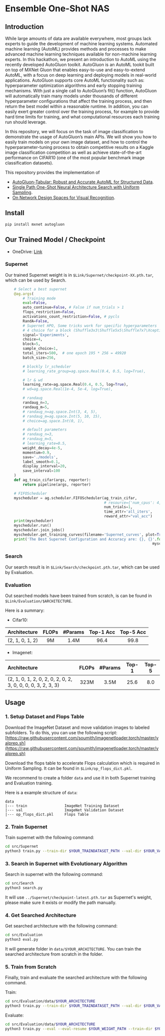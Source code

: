 # Ensemble One-Shot NAS 

## Introduction
While large amounts of data are available everywhere, most groups lack experts to guide the development of machine learning systems. Automated machine learning (AutoML) provides methods and processes to make advanced machine learning techniques available for non-machine learning experts. In this hackathon, we present an introduction to AutoML using the recently developed AutoGluon toolkit. AutoGluon is an AutoML tookit built on top of MXNet Gluon that enables easy-to-use and easy-to-extend AutoML, with a focus on deep learning and deploying models in real-world applications. AutoGluon supports core AutoML functionality such as: hyperparameter optimization algorithms and early stopping training mechanisms. With just a single call to AutoGluon’s fit() function, AutoGluon will automatically train many models under thousands of different hyperparameter configurations that affect the training process, and then return the best model within a reasonable runtime. In addition, you can easily exert greater control over the training process, for example to provide hard time limits for training, and what computational resources each training run should leverage. 

In this repository, we will focus on the task of image classification to demonstrate the usage of AutoGluon’s main APIs. We will show you how to easily train models on your own image dataset, and how to control the hyperparameter-tuning process to obtain competitive results on a Kaggle image classification competition as well as achieve state-of-the-art performance on CIFAR10 (one of the most popular benchmark image classification datasets).

This repository provides the implementation of 
+ [AutoGluon-Tabular: Robust and Accurate AutoML for Structured Data](https://arxiv.org/abs/2003.06505).
+ [Single Path One-Shot Neural Architecture Search with Uniform Sampling](https://arxiv.org/abs/1904.00420).
+ [On Network Design Spaces for Visual Recognition](https://arxiv.org/abs/1905.13214).

##  Install
```bash
pip install mxnet autogluon
```

## Our Trained Model / Checkpoint

+ OneDrive: [Link](https://1drv.ms/u/s!Am_mmG2-KsrnajesvSdfsq_cN48?e=aH)

### Supernet

Our trained Supernet weight is in `$Link/Supernet/checkpoint-XX.pth.tar`, which can be used by Search.

```python
    # Select a best supernet
    @ag.args(
        # Training mode
        eval=False,
        auto_continue=False, # False if num_trials > 1
        flops_restriction=False,
        activations_count_restriction=False, # pycls
        RandA=False,
        # Supernet HPO, Some tricks work for specific hyperparameters
        # 4 choice for a block (Shuffle3x3\Shuffle5x5\Shuffle7x7\Xception)
        signal='Experiments',
        choice=4,
        block=5,
        sample_choice=1,
        total_iters=500,  # one epoch 195 * 256 = 49920
        batch_size=256,

        # blockly lr_scheduler
        # learning_rate_group=ag.space.Real(0.4, 0.5, log=True),

        # lr & wd
        learning_rate=ag.space.Real(0.4, 0.5, log=True),
        # wd=ag.space.Real(1e-4, 5e-4, log=True),

        # randaug
        randaug_n=3,
        randaug_m=5,
        # randaug_n=ag.space.Int(3, 4, 5),
        # randaug_m=ag.space.Int(5, 10, 15),
        # choice=ag.space.Int(0, 1),

        # default parameters
        # randaug_n=3,
        # randaug_m=5,
        # learning_rate=0.5,
        weight_decay=4e-5,
        momentum=0.9,
        save='./models',
        label_smooth=0.1,
        display_interval=20,
        save_interval=100
    )
    def ag_train_cifar(args, reporter):
        return pipeline(args, reporter)

    # FIFOScheduler
    myscheduler = ag.scheduler.FIFOScheduler(ag_train_cifar,
                                             # resource={'num_cpus': 4, 'num_gpus': 1},
                                             num_trials=1,
                                             time_attr='all_iters',
                                             reward_attr="val_acc")
    print(myscheduler)
    myscheduler.run()
    myscheduler.join_jobs()
    myscheduler.get_training_curves(filename='Supernet_curves', plot=True, use_legend=False)
    print('The Best Supernet Configuration and Accuracy are: {}, {}'.format(myscheduler.get_best_config(),
                                                                   myscheduler.get_best_reward()))
```


### Search

Our search result is in `$Link/Search/checkpoint.pth.tar`, which can be used by Evaluation.

### Evaluation

Out searched models have been trained from scratch, is can be found in `$Link/Evaluation/$ARCHITECTURE`.

Here is a summary:

+ Cifar10:

|    Architecture         |  FLOPs    |   #Params |   Top-1 Acc   |   Top-5 Acc   |
|:------------------------|:---------:|:---------:|:---------:|:---------:|
(2, 1, 0, 1, 2)        |   9M     |	1.4M    |      96.4    |       99.8   |

+ Imagenet:

|    Architecture         |  FLOPs    |   #Params |   Top-1   |   Top-5   |
|:------------------------|:---------:|:---------:|:---------:|:---------:|
(2, 1, 0, 1, 2, 0, 2, 0, 2, 0, 2, 3, 0, 0, 0, 0, 3, 2, 3, 3)        |   323M     |	3.5M    |      25.6    |       8.0   |

## Usage

### 1. Setup Dataset and Flops Table

Download the ImageNet Dataset and move validation images to labeled subfolders. To do this, you can use the following script: [https://raw.githubusercontent.com/soumith/imagenetloader.torch/master/valprep.sh](https://raw.githubusercontent.com/soumith/imagenetloader.torch/master/valprep.sh)

Download the flops table to accelerate Flops calculation which is required in Uniform Sampling. It can be found in `$Link/op_flops_dict.pkl`.

We recommend to create a folder `data` and use it in both Supernet training and Evaluation training.

Here is a example structure of `data`:

```
data
|--- train                 ImageNet Training Dataset
|--- val                   ImageNet Validation Dataset
|--- op_flops_dict.pkl     Flops Table
```

### 2. Train Supernet

Train supernet with the following command:

```bash
cd src/Supernet
python3 train.py --train-dir $YOUR_TRAINDATASET_PATH --val-dir $YOUR_VALDATASET_PATH
```

### 3. Search in Supernet with Evolutionary Algorithm

Search in supernet with the following command:

```bash
cd src/Search
python3 search.py
```

It will use ```../Supernet/checkpoint-latest.pth.tar``` as Supernet's weight, please make sure it exists or modify the path manually.

### 4. Get Searched Architecture

Get searched architecture with the following command:

```bash
cd src/Evaluation
python3 eval.py
```

It will generate folder in ``data/$YOUR_ARCHITECTURE``. You can train the searched architecture from scratch in the folder.

### 5. Train from Scratch

Finally, train and evaluate the searched architecture with the following command.

Train:

```bash
cd src/Evaluation/data/$YOUR_ARCHITECTURE
python3 train.py --train-dir $YOUR_TRAINDATASET_PATH --val-dir $YOUR_VALDATASET_PATH
```

Evaluate:

```bash
cd src/Evaluation/data/$YOUR_ARCHITECTURE
python3 train.py --eval --eval-resume $YOUR_WEIGHT_PATH --train-dir $YOUR_TRAINDATASET_PATH --val-dir $YOUR_VALDATASET_PATH
```